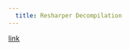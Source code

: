 ```yaml
---
  title: Resharper Decompilation
---
```


[link](https://knowledge.zomers.eu/visualstudio/Pages/How-to-enable-the-decompiler-in-ReSharper-for-Visual-Studio.aspx)
